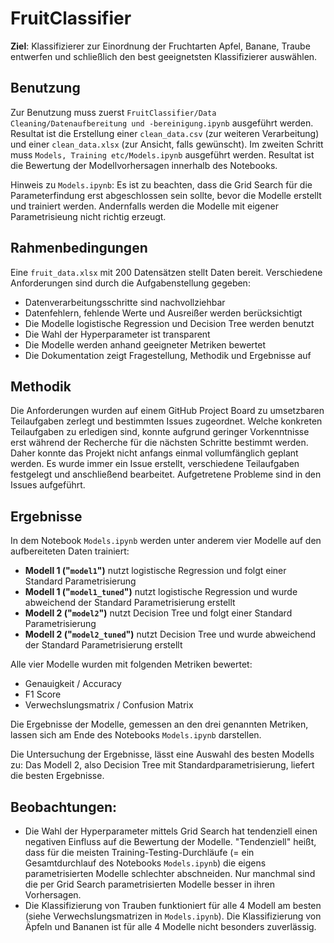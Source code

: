 # FruitClassifier

**Ziel**: Klassifizierer zur Einordnung der Fruchtarten Apfel, Banane, Traube entwerfen und schließlich den best geeignetsten Klassifizierer auswählen. 

## Benutzung 
Zur Benutzung muss zuerst ``FruitClassifier/Data Cleaning/Datenaufbereitung und -bereinigung.ipynb`` ausgeführt werden. Resultat ist die Erstellung einer ``clean_data.csv`` (zur weiteren Verarbeitung) und einer ``clean_data.xlsx`` (zur Ansicht, falls gewünscht). Im zweiten Schritt muss ``Models, Training etc/Models.ipynb`` ausgeführt werden. Resultat ist die Bewertung der Modellvorhersagen innerhalb des Notebooks. 

Hinweis zu ``Models.ipynb``: Es ist zu beachten, dass die Grid Search für die Parameterfindung erst abgeschlossen sein sollte, bevor die Modelle erstellt und trainiert werden. Andernfalls werden die Modelle mit eigener Parametrisieung nicht richtig erzeugt. 

## Rahmenbedingungen 

Eine ``fruit_data.xlsx`` mit 200 Datensätzen stellt Daten bereit. Verschiedene Anforderungen sind durch die Aufgabenstellung gegeben:

- Datenverarbeitungsschritte sind nachvollziehbar
- Datenfehlern, fehlende Werte und Ausreißer werden berücksichtigt
- Die Modelle logistische Regression und Decision Tree werden benutzt
- Die Wahl der Hyperparameter ist transparent
- Die Modelle werden anhand geeigneter Metriken bewertet
- Die Dokumentation zeigt Fragestellung, Methodik und Ergebnisse auf


## Methodik

Die Anforderungen wurden auf einem GitHub Project Board zu umsetzbaren Teilaufgaben zerlegt und bestimmten Issues zugeordnet. Welche konkreten Teilaufgaben zu erledigen sind, konnte aufgrund geringer Vorkenntnisse erst während der Recherche für die nächsten Schritte bestimmt werden. Daher konnte das Projekt nicht anfangs einmal vollumfänglich geplant werden. Es wurde immer ein Issue erstellt, verschiedene Teilaufgaben festgelegt und anschließend bearbeitet. Aufgetretene Probleme sind in den Issues aufgeführt.

## Ergebnisse

In dem Notebook ``Models.ipynb`` werden unter anderem vier Modelle auf den aufbereiteten Daten trainiert:

- **Modell 1 ("``model1``")** nutzt logistische Regression und folgt einer Standard Parametrisierung
- **Modell 1 ("``model1_tuned``")** nutzt logistische Regression und wurde abweichend der Standard Parametrisierung erstellt
- **Modell 2 ("``model2``")** nutzt Decision Tree und folgt einer Standard Parametrisierung
- **Modell 2 ("``model2_tuned``")** nutzt Decision Tree und wurde abweichend der Standard Parametrisierung erstellt

Alle vier Modelle wurden mit folgenden Metriken bewertet:

- Genauigkeit / Accuracy
- F1 Score
- Verwechslungsmatrix / Confusion Matrix


Die Ergebnisse der Modelle, gemessen an den drei genannten Metriken, lassen sich am Ende des Notebooks ``Models.ipynb`` darstellen.

Die Untersuchung der Ergebnisse, lässt eine Auswahl des besten Modells zu: Das Modell 2, also Decision Tree mit Standardparametrisierung, liefert die besten Ergebnisse. 


## Beobachtungen:

- Die Wahl der Hyperparameter mittels Grid Search hat tendenziell einen negativen Einfluss auf die Bewertung der Modelle. "Tendenziell" heißt, dass für die meisten Training-Testing-Durchläufe (= ein Gesamtdurchlauf des Notebooks ``Models.ipynb``) die eigens parametrisierten Modelle schlechter abschneiden. Nur manchmal sind die per Grid Search parametrisierten Modelle besser in ihren Vorhersagen.
- Die Klassifizierung von Trauben funktioniert für alle 4 Modell am besten (siehe Verwechslungsmatrizen in ``Models.ipynb``). Die Klassifizierung von Äpfeln und Bananen ist für alle 4 Modelle nicht besonders zuverlässig.    
